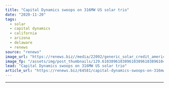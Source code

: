 ```yaml
---
title: "Capital Dynamics swoops on 316MW US solar trio"
date: "2020-11-20"
tags: 
  - solar
  - capital dynamics
  - california
  - arizona
  - delaware
  - renews
source: "renews"
image_url: "https://renews.biz//media/22092/generic_solar_credit_american_public_power-association-513dbrmj_5w-unsplash.jpg?mode=crop&width=770&heightratio=0.6103896103896103896103896104&slimmage=true"
image_fp: "/assets/img/post_thumbnails/129.6103896103896103896103896104&slimmage=true"
lead: "Capital Dynamics swoops on 316MW US solar trio"
article_url: "https://renews.biz/64581/capital-dynamics-swoops-on-316mw-us-solar-trio/"
---
```


---
